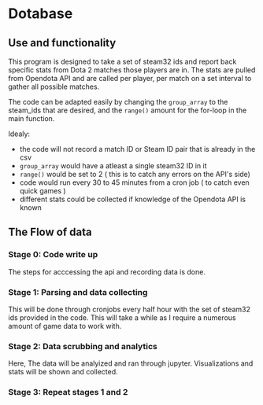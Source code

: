 # Dotabase
## Use and functionality
This program is designed to take a set of steam32 ids and report back specific stats from Dota 2 matches those players are in. 
The stats are pulled from Opendota API and are called per player, per match on a set interval to gather all possible matches.

The code can be adapted easily by changing the `group_array` to the steam_ids that are desired, and the `range()` amount for the for-loop  in the main function.

Idealy: 
- the code will not record a match ID or Steam ID pair that is already in the csv
- `group_array` would have a atleast a single steam32 ID in it
- `range()` would be set to 2 ( this is to catch any errors on the API's side)
- code would run every 30 to 45 minutes from a cron job ( to catch even quick games )
- different stats could be collected if knowledge of the Opendota API is known

## The Flow of data
### Stage 0: Code write up
The steps for acccessing the api and recording data is done.

### Stage 1: Parsing and data collecting
This will be done through cronjobs every half hour with the set of steam32 ids provided in the code.
This will take a while as I require a numerous amount of game data to work with.

### Stage 2: Data scrubbing and analytics
Here, The data will be analyized and ran through jupyter. Visualizations and stats will be shown and collected.

### Stage 3: Repeat stages 1 and 2
